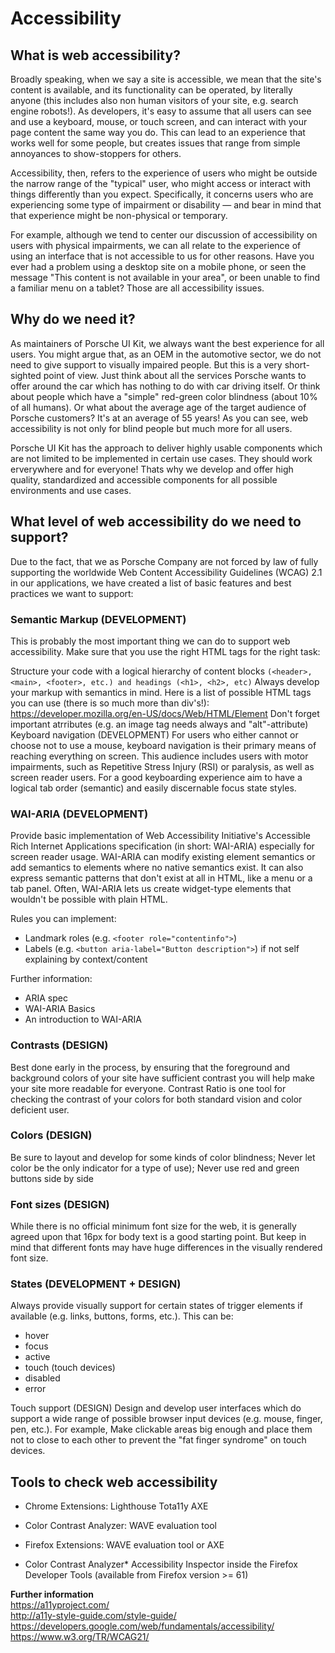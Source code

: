 # Accessibility

## What is web accessibility?
Broadly speaking, when we say a site is accessible, we mean that the site's content is available, and its functionality can be operated, by literally anyone (this includes also non human visitors of your site, e.g. search engine robots!).
As developers, it's easy to assume that all users can see and use a keyboard, mouse, or touch screen, and can interact with your page content the same way you do. 
This can lead to an experience that works well for some people, but creates issues that range from simple annoyances to show-stoppers for others.

Accessibility, then, refers to the experience of users who might be outside the narrow range of the "typical" user, who might access or interact with things differently than you expect. 
Specifically, it concerns users who are experiencing some type of impairment or disability — and bear in mind that that experience might be non-physical or temporary.

For example, although we tend to center our discussion of accessibility on users with physical impairments, we can all relate to the experience of using an interface that is not accessible to us for other reasons. 
Have you ever had a problem using a desktop site on a mobile phone, or seen the message "This content is not available in your area", or been unable to find a familiar menu on a tablet? Those are all accessibility issues.

## Why do we need it?
As maintainers of Porsche UI Kit, we always want the best experience for all users. You might argue that, as an OEM in the automotive sector, we do not need to give support to visually impaired people. But this is a very short-sighted point of view.
Just think about all the services Porsche wants to offer around the car which has nothing to do with car driving itself. Or think about people which have a "simple" red-green color blindness (about 10% of all humans). 
Or what about the average age of the target audience of Porsche customers? It's at an average of 55 years! As you can see, web accessibility is not only for blind people but much more for all users.

Porsche UI Kit has the approach to deliver highly usable components which are not limited to be implemented in certain use cases. They should work erverywhere and for everyone! 
Thats why we develop and offer high quality, standardized and accessible components for all possible environments and use cases.

## What level of web accessibility do we need to support?
Due to the fact, that we as Porsche Company are not forced by law of fully supporting the worldwide Web Content Accessibility Guidelines (WCAG) 2.1 in our applications, we have created a list of basic features and best practices we want to support:

### Semantic Markup (DEVELOPMENT)
This is probably the most important thing we can do to support web accessibility. Make sure that you use the right HTML tags for the right task:

Structure your code with a logical hierarchy of content blocks `(<header>, <main>, <footer>, etc.) and headings (<h1>, <h2>, etc)` Always develop your markup with semantics in mind. Here is a list of possible HTML tags you can use (there is so much more than div's!): https://developer.mozilla.org/en-US/docs/Web/HTML/Element
Don't forget important atrributes (e.g. an image tag needs always and "alt"-attribute)
Keyboard navigation (DEVELOPMENT)
For users who either cannot or choose not to use a mouse, keyboard navigation is their primary means of reaching everything on screen. 
This audience includes users with motor impairments, such as Repetitive Stress Injury (RSI) or paralysis, as well as screen reader users. 
For a good keyboarding experience aim to have a logical tab order (semantic) and easily discernable focus state styles.

### WAI-ARIA (DEVELOPMENT)
Provide basic implementation of Web Accessibility Initiative's Accessible Rich Internet Applications specification (in short: WAI-ARIA) especially for screen reader usage.
WAI-ARIA can modify existing element semantics or add semantics to elements where no native semantics exist. It can also express semantic patterns that don't exist at all in HTML, like a menu or a tab panel. 
Often, WAI-ARIA lets us create widget-type elements that wouldn't be possible with plain HTML.

Rules you can implement:
* Landmark roles (e.g. `<footer role="contentinfo">`)
* Labels (e.g. `<button aria-label="Button description">`) if not self explaining by context/content

Further information:
* ARIA spec
* WAI-ARIA Basics
* An introduction to WAI-ARIA
###  Contrasts (DESIGN)
Best done early in the process, by ensuring that the foreground and background colors of your site have sufficient contrast you will help make your site more readable for everyone. Contrast Ratio is one tool for checking the contrast of your colors for both standard vision and color deficient user.

### Colors (DESIGN)
Be sure to layout and develop for some kinds of color blindness; Never let color be the only indicator for a type of use); Never use red and green buttons side by side

### Font sizes (DESIGN)
While there is no official minimum font size for the web, it is generally agreed upon that 16px for body text is a good starting point. But keep in mind that different fonts may have huge differences in the visually rendered font size.

### States (DEVELOPMENT + DESIGN)
Always provide visually support for certain states of trigger elements if available (e.g. links, buttons, forms, etc.). This can be:
* hover
* focus
* active
* touch (touch devices)
* disabled
* error

Touch support (DESIGN)
Design and develop user interfaces which do support a wide range of possible browser input devices (e.g. mouse, finger, pen, etc.). For example, Make clickable areas big enough and place them not to close to each other to prevent the "fat finger syndrome" on touch devices.

## Tools to check web accessibility
* Chrome Extensions:
Lighthouse
Tota11y
AXE

* Color Contrast Analyzer: 
WAVE evaluation tool

* Firefox Extensions: WAVE evaluation tool or AXE

* Color Contrast Analyzer*
Accessibility Inspector inside the Firefox Developer Tools (available from Firefox version >= 61)

**Further information**  
https://a11yproject.com/  
http://a11y-style-guide.com/style-guide/  
https://developers.google.com/web/fundamentals/accessibility/  
https://www.w3.org/TR/WCAG21/
